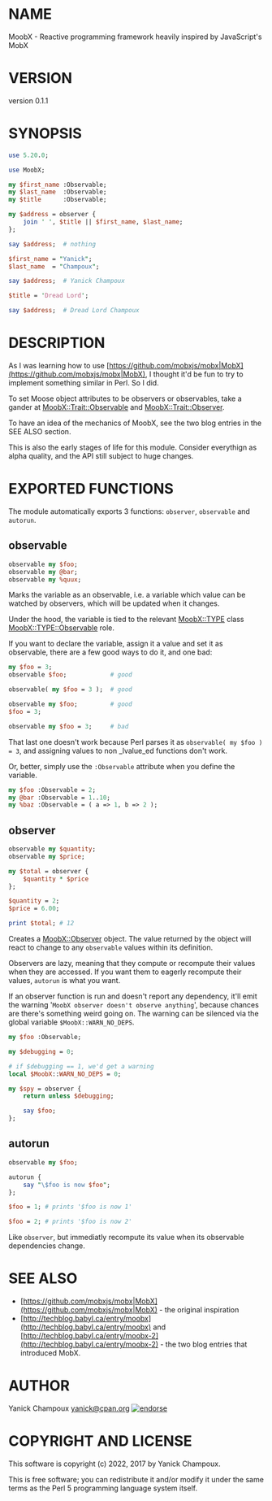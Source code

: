 # NAME

MoobX - Reactive programming framework heavily inspired by JavaScript's MobX

# VERSION

version 0.1.1

# SYNOPSIS

```perl
use 5.20.0;

use MoobX;

my $first_name :Observable;
my $last_name  :Observable;
my $title      :Observable;

my $address = observer {
    join ' ', $title || $first_name, $last_name;
};

say $address;  # nothing

$first_name = "Yanick";
$last_name  = "Champoux";

say $address;  # Yanick Champoux

$title = 'Dread Lord';

say $address;  # Dread Lord Champoux
```

# DESCRIPTION

As I was learning how to use [https://github.com/mobxjs/mobx|MobX](https://github.com/mobxjs/mobx|MobX), I thought
it'd be fun to try to implement something similar in Perl. So I did. 

To set Moose object attributes to be observers or observables, take
a gander at [MoobX::Trait::Observable](https://metacpan.org/pod/MoobX%3A%3ATrait%3A%3AObservable) and [MoobX::Trait::Observer](https://metacpan.org/pod/MoobX%3A%3ATrait%3A%3AObserver).

To have an idea of the mechanics of MoobX, see the two blog entries in the SEE ALSO
section.

This is also the early stages of life for this module. Consider everythign as alpha quality,
and the API still subject to huge changes.

# EXPORTED FUNCTIONS

The module automatically exports 3 functions: `observer`, `observable` and `autorun`.

## observable

```perl
observable my $foo;
observable my @bar;
observable my %quux;
```

Marks the variable as an observable, i.e. a variable which value can be 
watched by observers, which will be updated when it changes.

Under the hood, the variable is tied to the relevant [MoobX::TYPE](https://metacpan.org/pod/MoobX%3A%3ATYPE) class 
[MoobX::TYPE::Observable](https://metacpan.org/pod/MoobX%3A%3ATYPE%3A%3AObservable) role.

If you want to declare the variable, assign it a value and set it as observable,
there are a few good ways to do it, and one bad:

```perl
my $foo = 3;
observable $foo;            # good

observable( my $foo = 3 );  # good

observable my $foo;         # good
$foo = 3;

observable my $foo = 3;     # bad
```

That last one doesn't work because Perl parses it as `observable( my $foo ) = 3`,
and assigning values to non _lvalue_ed functions don't work.

Or, better, simply use the `:Observable` attribute when you define the variable.

```perl
my $foo :Observable = 2;
my @bar :Observable = 1..10;
my %baz :Observable = ( a => 1, b => 2 );
```

## observer

```perl
observable my $quantity;
observable my $price;

my $total = observer {
    $quantity * $price
};

$quantity = 2;
$price = 6.00;

print $total; # 12
```

Creates a [MoobX::Observer](https://metacpan.org/pod/MoobX%3A%3AObserver) object. The value returned by the object will
react to change to any `observable` values within its definition.

Observers are lazy, meaning that they compute or recompute their values 
when they are accessed. If you want
them to eagerly recompute their values, `autorun` is what you want.

If an observer function is run and doesn't report any dependency,
it'll emit the warning '`MoobX observer doesn't observe anything`',
because chances are there's something weird going on. The warning can 
be silenced via the global variable `$MoobX::WARN_NO_DEPS`.

```perl
my $foo :Observable;

my $debugging = 0;

# if $debugging == 1, we'd get a warning
local $MoobX::WARN_NO_DEPS = 0;

my $spy = observer {
    return unless $debugging;

    say $foo;
};
```

## autorun 

```perl
observable my $foo;

autorun {
    say "\$foo is now $foo";
};

$foo = 1; # prints '$foo is now 1'

$foo = 2; # prints '$foo is now 2'
```

Like `observer`, but immediatly recompute its value when its observable dependencies change.

# SEE ALSO

- [https://github.com/mobxjs/mobx|MobX](https://github.com/mobxjs/mobx|MobX) - the original inspiration
- [http://techblog.babyl.ca/entry/moobx](http://techblog.babyl.ca/entry/moobx) and [http://techblog.babyl.ca/entry/moobx-2](http://techblog.babyl.ca/entry/moobx-2) - the two blog entries that introduced MobX.

# AUTHOR

Yanick Champoux <yanick@cpan.org> [![endorse](http://api.coderwall.com/yanick/endorsecount.png)](http://coderwall.com/yanick)

# COPYRIGHT AND LICENSE

This software is copyright (c) 2022, 2017 by Yanick Champoux.

This is free software; you can redistribute it and/or modify it under
the same terms as the Perl 5 programming language system itself.
